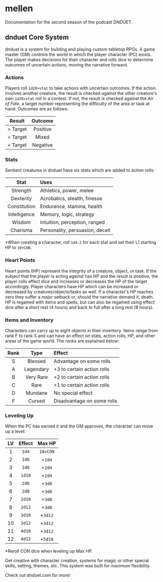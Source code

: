 # mellen
Documentation for the second season of the podcast DNDUET.

## dnduet Core System
dnduet is a system for building and playing custom tabletop RPGs. A game master (GM) controls the world in which the player character (PC) exists. The player makes decisions for their character and rolls dice to determine outcomes of uncertain actions, moving the narrative forward.

### Actions
Players roll `1d20+stat` to take actions with uncertain outcomes. If the action involves another creature, the result is checked against the other creature's own `1d20+stat` roll in a contest. If not, the result is checked against the _Air of Fate_, a target number representing the difficulty of the area or task at hand. Outcomes are as follows:

| Result | Outcome |
|:---:|:---:|
| > Target | Positive |
| = Target | Mixed |
| < Target | Negative |

### Stats
Sentient creatures in dnduet have six stats which are added to action rolls:

| Stat | Uses |
|:---:|:--- |
| Strength | Athletics, power, melee |
| Dexterity | Acrobatics, stealth, finesse |
| Constitution | Endurance, stamina, health |
| Intelligence | Memory, logic, strategy |
| Wisdom | Intuition, perception, ranged |
| Charisma | Personality, persuasion, deceit |

*When creating a character, roll `1d4-2` for each stat and set their L1 starting HP to `10+CON`.

### Heart Points
Heart points (HP) represent the integrity of a creature, object, or task. If the subject that the player is acting against has HP and the result is positive, the player rolls effect dice and increases or decreases the HP of the target accordingly. Player characters have HP which can be increased or decreased by creatures/objects/tasks as well. If a character's HP reaches zero they suffer a major setback or, should the narrative demand it, death. HP is regained with items and spells, but can also be regained using effect dice after a short rest (4 hours) and back to full after a long rest (8 hours).

### Items and Inventory
Characters can carry up to eight objects in their inventory. Items range from rank F to rank S and can have an effect on stats, action rolls, HP, and other areas of the game world. The ranks are explained below:

| Rank | Type | Effect |
|:---:|:---:|:--- |
| S | Blessed | Advantage on some rolls |
| A | Legendary | +3 to certain action rolls |
| B | Very Rare | +2 to certain action rolls |
| C | Rare | +1 to certain action rolls |
| D | Mundane | No special effect |
| F | Cursed | Disadvantage on some rolls |

### Leveling Up
When the PC has earned it and the GM approves, the character can move up a level:

| LV | Effect | Max HP |
|:---:|:---:|:---:|
| 1 | `1d4` | `10+CON` |
| 2 | `1d6` | +`2d4` |
| 3 | `1d8` | +`2d4` |
| 4 | `1d10` | +`2d4` |
| 5 | `2d6` | +`3d6` |
| 6 | `2d8` | +`3d6` |
| 7 | `2d10` | +`3d6` |
| 8 | `2d12` | +`3d6` |
| 9 | `3d10` | +`3d12` |
| 10 | `3d12` | +`3d12` |
| 11 | `4d10` | +`3d12` |
| 12 | `4d12` | +`5d10` |

*Reroll CON dice when leveling up Max HP.

Get creative with character creation, systems for magic or other special skills, setting, themes, etc. This system was built for maximum flexibility.

Check out dnduet.com for more!
